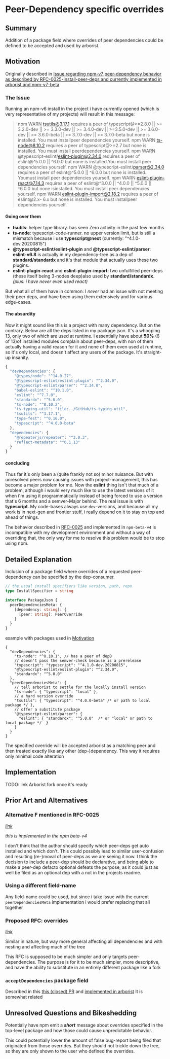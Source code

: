 # Peer-Dependency specific overrides


## Summary

Addition of a package field where overrides of peer dependencies could be
defined to be accepted and used by arborist.


## Motivation

Originally described in [Issue regarding npm-v7 peer-dependency behavior as
described by RFC-0025-install-peer-deps and currently implemented in arborist
and npm-v7-beta][#204]


### The Issue

Running an npm-v6 install in the project i have currently opened (which is very
representative of my projects) will result in this message:

 > npm WARN tsutils@3.17.1 requires a peer of typescript@>=2.8.0 || >= 3.2.0-dev || >= 3.3.0-dev || >= 3.4.0-dev || >=3.5.0-dev || >= 3.6.0-dev || >= 3.6.0-beta || >= 3.7.0-dev || >= 3.7.0-beta but none is installed. You must installpeer dependencies yourself.
 > npm WARN ts-node@8.10.2 requires a peer of typescript@>=2.7 but none is installed. You must install peerdependencies yourself.
 > npm WARN @typescript-eslint/eslint-plugin@2.34.0 requires a peer of eslint@^5.0.0 || ^6.0.0 but none is installed.You must install peer dependencies yourself.
 > npm WARN @typescript-eslint/parser@2.34.0 requires a peer of eslint@^5.0.0 || ^6.0.0 but none is installed. Youmust install peer dependencies yourself.
 > npm WARN eslint-plugin-react@7.14.3 requires a peer of eslint@^3.0.0 || ^4.0.0 || ^5.0.0 || ^6.0.0 but none isinstalled. You must install peer dependencies yourself.
 > npm WARN eslint-plugin-import@2.18.2 requires a peer of eslint@2.x- 6.x but none is installed. You must installpeer dependencies yourself.


#### Going over them

- **tsutils**: helper type library. has seen Zero activity in the past few months
- **ts-node**: typescript-code-runner. no upper version limit, but is still a
  mismatch because i use **typescript@next** (currently: "^4.1.0-dev.20200815")
- **@typescript-eslint/eslint-plugin** and  **@typescript-eslint/parser**:
  **eslint-v6.8** is actually in my dependency-tree as a dep of
  **standard/standardx** and it's that module that actually uses these two plugins.
- **eslint-plugin-react** and  **eslint-plugin-import**: two unfulfilled peer-deps
  (these itself being 3-nodes deep)also used by **standard/standardx**.
  *(plus: i have never even used react)*

But what all of them have in common: I *never* had an issue with not meeting
their peer deps, and have been using them extensively and for various edge-cases.


#### The absurdity

Now it might sound like this is a project with many dependency. But on the
contrary. Below are all the deps listed in my package.json. It's a whooping 13,
only two of which are used at runtime. i essentially have about **50%** (6 of 13)of
installed modules complain about peer-deps, with non of them actually having a
valid reason for it and none of them even used at runtime, so it's only local,
and doesn't affect any users of the package. It's straight-up insanity.

 ```js
 {
   "devDependencies": {
     "@types/node": "^14.0.27",
     "@typescript-eslint/eslint-plugin": "^2.34.0",
     "@typescript-eslint/parser": "^2.34.0",
     "babel-eslint": "^10.1.0",
     "eslint": "^7.7.0",
     "standardx": "^5.0.0",
     "ts-node": "^8.10.2",
     "ts-typing-util": "file:../GitHub/ts-typing-util",
     "tsutils": "^3.17.1",
     "type-fest": "^0.16.0",
     "typescript": "^4.0.0-beta"
   },
   "dependencies": {
     "@repeaterjs/repeater": "^3.0.3",
     "reflect-metadata": "^0.1.13"
   }
 }
 ```


#### concluding

Thus far it's only been a (quite frankly not so) minor nuisance. But with
unresolved peers now causing issues with project-management, this has become a
major problem for me. Now the **eslint** thing isn't that much of a problem,
although i would very much like to use the latest versions of it when i'm using it
programmatically instead of being forced to use a version that's 6 months and a
semver-Major behind.
The real issue is with **typescript**. My code-bases always use `dev`-versions,
and because all my work is in next-gen and frontier stuff, i really depend on it
to stay on top and ahead of things.

The behavior described in [RFC-0025] and implemented in ```npm-beta-v4``` is
incompatible with my development environment and without a way of overriding
that, the only way for me to resolve this problem would be to stop using npm.


## Detailed Explanation

Inclusion of a package field where overrides of a requested peer-dependency can
be specified by the dep-consumer.

```ts
// the usual install specifiers like version, path, repo
type InstallSpecifier = string

interface PackageJson {
  peerDependenciesMeta: {
    [dependency: string]: {
      [peer: string]: PeerOverride
    }
  }
}
```

example with packages used in [Motivation](#motivation)

```JSON5
{
  "devDependencies": {
    "ts-node": "^8.10.1", // has a peer of depB
    // doesn't pass the semver-check because is a prerelease
    "typescript": "typescript": "^4.1.0-dev.20200815",
    "@typescript-eslint/eslint-plugin": "^2.34.0",
    "standardx": "^5.0.0"
  },
  "peerDependenciesMeta": {
    // tell arborist to settle for the locally install version
    "ts-node": { "typescript": "local" },
    // a hard version override
    "tsutils": { "typescript": "^4.0.0-beta" /* or path to local package */ },
    // offer a substitute package
    "@typescript-eslint/parser": {
      "eslint": { "standardx": "^5.0.0"  /* or "local" or path to local package */  }
    }
  }
}
```

The specified override will be accepted arborist as a matching peer and then
treated exactly like any other (dep-)dependency. This way it requires only
minimal code alteration


## Implementation

TODO: link Arborist fork once it's ready


## Prior Art and Alternatives


### Alternative F mentioned in RFC-0025

*[link](https://github.com/npm/rfcs/tree/latest/accepted#f-use-peerdependenciesmeta-to-trigger-auto-install)*

*this is implemented in the npm beta-v4*

I don't think that the author should specify which peer-deps get auto installed
and which don't. This could possibly lead to similar user-confusion and
resulting (re-)moval of peer-deps as we are seeing it now. I think the decision
to include a peer-dep should be declarative, and being able to make a peer-dep
defacto optional defeats the purpose, as it could just as well be filed as an
optional dep with a not in the projects readme.


### Using a different field-name

Any field-name could be used, but since i take issue with the current
```peerDependenciesMeta``` implementation i would prefer replacing that all
together


### Proposed RFC: overrides

*[link][PR:RFC-overrides]*

Similar in nature, but way more general affecting all dependencies and with nesting
and affecting much of the tree

This RFC is supposed to be much simpler and only targets peer-dependencies.
The purpose is for it to be much simpler, more descriptive, and have the ability
to substitute in an entirely different package like a fork


### ```acceptDependencies``` package field

Described in this [this (closed) PR] and [implemented in arborist]
It is somewhat related

[this (closed) PR]:<https://github.com/npm/rfcs/pull/72>
[implemented in arborist]:<https://github.com/npm/arborist/commit/705578db834a48be171bb974e5a0128aa7133398>

## Unresolved Questions and Bikeshedding

Potentially have npm emit a ***short*** message about overrides specified in the
top-level package and how those could cause unpredictable behavior.

This could potentially lower the amount of false bug-report being filed that
originated from those overrides.
But they should not trickle down the tree, so they are only shown to the user
who defined the overrides.


[#204]:<https://github.com/npm/rfcs/issues/204>
[RFC-0025]:<https://github.com/npm/rfcs/blob/latest/accepted/0025-install-peer-deps.md>
[PR:RFC-overrides]:<https://github.com/npm/rfcs/blob/isaacs/overrides/accepted/0000-overrides.md>
